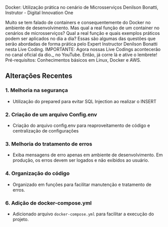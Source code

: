 Docker: Utilização prática no cenário de Microsserviços
Denilson Bonatti, Instrutor - Digital Innovation One

Muito se tem falado de containers e consequentemente do Docker no ambiente de desenvolvimento. Mas qual a real função de um container no cenários de microsserviços? Qual a real função e quais exemplos práticos podem ser aplicados no dia a dia? Essas são algumas das questões que serão abordadas de forma prática pelo Expert Instructor Denilson Bonatti nesta Live Coding. IMPORTANTE: Agora nossas Live Codings acontecerão no canal oficial da dio._ no YouTube. Então, já corre lá e ative o lembrete! Pré-requisitos: Conhecimentos básicos em Linux, Docker e AWS.

## Alterações Recentes

### 1. Melhoria na segurança
- Utilização do prepared para evitar SQL Injection ao realizar o INSERT

### 2. Criação de um arquivo Config.env
- Criação do arquivo config.env para reaproveitamento de código e centralização de configurações

### 3. Melhoria do tratamento de erros
- Exiba mensagens de erro apenas em ambiente de desenvolvimento. Em produção, os erros devem ser logados e não exibidos ao usuário.

### 4. Organização do código
- Organizado em funções para facilitar manutenção e tratamento de erros.

### 6. Adição de docker-compose.yml
- Adicionado arquivo `docker-compose.yml` para facilitar a execução do projeto.